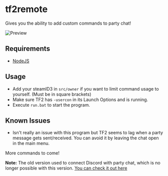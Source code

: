 # tf2remote
Gives you the ability to add custom commands to party chat!

![Preview](https://i.imgur.com/mkLS5q8.png)

## Requirements
- [NodeJS](https://nodejs.org/)

## Usage
- Add your steamID3 in `src/owner` if you want to limit command usage to yourself. (Must be in square brackets)
- Make sure TF2 has `-usercon` in its Launch Options and is running.
- Execute `run.bat` to start the program.

## Known Issues
- Isn't really an issue with this program but TF2 seems to lag when a party message gets sent/received. You can avoid it by leaving the chat open in the main menu.

More commands to come!

**Note:** The old version used to connect Discord with party chat, which is no longer possible with this version. [You can check it out here](https://github.com/bakapear/tf2remote/tree/e2985405ad02f74b0fd923225ace05eb440d8d8e)

